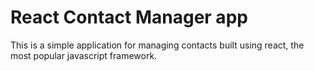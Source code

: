 # React Contact Manager app

This is a simple application for managing contacts built using react, the most popular javascript framework.
